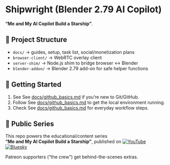 # Shipwright (Blender 2.79 AI Copilot)

**“Me and My AI Copilot Build a Starship”**.

## 📂 Project Structure
- `docs/` → guides, setup, task list, social/monetization plans
- `browser-client/` → WebRTC overlay client
- `server-shim/` → Node.js shim to bridge browser ↔ Blender
- `blender-addon/` → Blender 2.79 add-on for safe helper functions

## 🚀 Getting Started
1. See See [docs/github_basics.md](docs/github_basics.md) if you’re new to Git/GitHub.
2. Follow See [docs/github_basics.md](docs/github_basics.md) to get the local environment running.
3. Check See [docs/github_basics.md](docs/github_basics.md) for everyday workflow steps.

## 🎥 Public Series
This repo powers the educational/content series  
**“Me and My AI Copilot Build a Starship”**, published on [![YouTube](https://img.shields.io/badge/YouTube-Channel-red)](https://www.youtube.com/@MeMyAICopilot)
[![Bluesky](https://img.shields.io/badge/Bluesky-@meandmyai.bsky.social‬-1DA1F2)](https://bsky.app/profile/meandmyai.bsky.social‬)


Patreon supporters (“the crew”) get behind-the-scenes extras.



